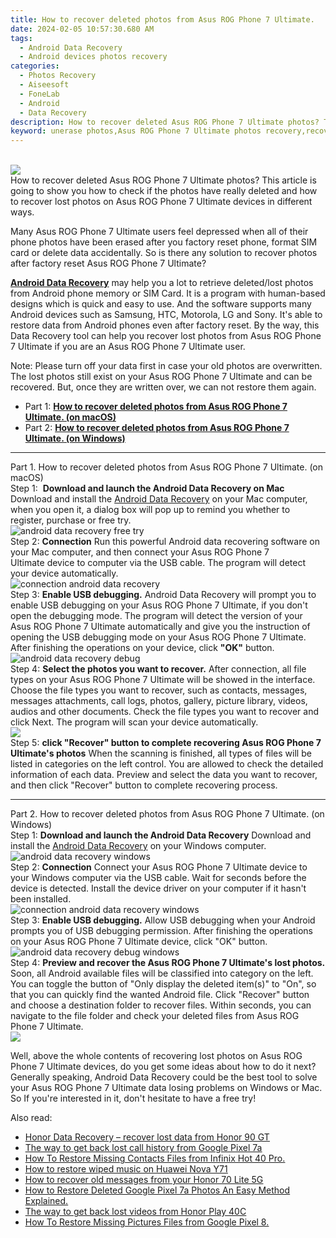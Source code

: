 ```yaml
---
title: How to recover deleted photos from Asus ROG Phone 7 Ultimate.
date: 2024-02-05 10:57:30.680 AM
tags: 
  - Android Data Recovery
  - Android devices photos recovery
categories: 
  - Photos Recovery
  - Aiseesoft
  - FoneLab
  - Android
  - Data Recovery
description: How to recover deleted Asus ROG Phone 7 Ultimate photos? This article is going to show you how to check if the photos have really deleted and how to recover lost photos on Asus ROG Phone 7 Ultimate devices in different ways.
keyword: unerase photos,Asus ROG Phone 7 Ultimate photos recovery,recover lost photos from Asus ROG Phone 7 Ultimate,regain missing photos,restore deleted photos on Asus ROG Phone 7 Ultimate,save erased photos from Asus ROG Phone 7 Ultimate,recover deleted photos 2018 for Asus ROG Phone 7 Ultimate,Asus ROG Phone 7 Ultimate all photos delete,how to restore your files from Asus ROG Phone 7 Ultimate,Asus ROG Phone 7 Ultimate photos disappear,how can i get photos back on Asus ROG Phone 7 Ultimate,photos disappear Asus ROG Phone 7 Ultimate
---
```

<br>
<img src="https://img0mobiles.techidaily.com/images/best-assets/devices/asus/asus-rog-phone-7-ultimate/4.jpg" class="atpl-imgstyle"  /><br>
<div class="atpl-content atpl-for-fonelab-android recover-photos">
<div class="atpl-post-description-part-1">
How to recover deleted Asus ROG Phone 7 Ultimate photos? This article is going to show you how to check if the photos have really deleted and how to recover lost photos on Asus ROG Phone 7 Ultimate devices in different ways.
</div>
<div class="atpl-post-description-part-2">
<div class="tpl-content-sub-paragraph-normal">
    <p>
      Many Asus ROG Phone 7 Ultimate users feel depressed when all of their phone photos have been erased after you factory reset phone, format SIM card or delete data accidentally. So is there any solution to recover photos after factory reset Asus ROG Phone 7 Ultimate?
    </p>
</div>
</div>
<div class="atpl-post-description-part-3">
<div class="tpl-content-sub-paragraph-content">
  <p>
    <a href="https://tools.techidaily.com/aiseesoft-android-data-recovery/" target="_blank" rel="noopener"><strong>Android Data Recovery</strong></a> may help you a lot to retrieve deleted/lost photos from Android phone memory or SIM Card. It is a program with human-based designs which is quick and easy to use. And the software supports many Android devices such as Samsung, HTC, Motorola, LG and Sony. It's able to restore data from Android phones even after factory reset. By the way, this Data Recovery tool can help you recover lost photos from Asus ROG Phone 7 Ultimate if you are an Asus ROG Phone 7 Ultimate user.
  </p>
</div>
<div class="tpl-content-sub-paragraph-content">
  <p>
    Note: Please turn off your data first in case your old photos are overwritten. The lost photos still exist on your Asus ROG Phone 7 Ultimate and can be recovered. But, once they are written over, we can not restore them again.
  </p>
</div>
</div>
<ul>
  <li>Part 1: <strong><a href="#p1"> How to recover deleted photos from Asus ROG Phone 7 Ultimate.  (on macOS)</a></strong></li>
  <li>Part 2: <strong><a href="#p2"> How to recover deleted photos from Asus ROG Phone 7 Ultimate.  (on Windows)</a></strong></li>
</ul>
<!-- Part 1 -->
<a id="p1" name="p1" ></a><hr>
<div>
  <span class="atpl-step-part-style">Part 1. How to recover deleted photos from Asus ROG Phone 7 Ultimate. (on macOS)</span>
</div>  
<span class="atpl-stepstyle-a"><span>Step 1: </span></span> <strong>Download and launch the Android Data Recovery on Mac</strong>
Download and install the <a href="https://tools.techidaily.com/aiseesoft-android-data-recovery/" target="_blank" rel="noopener">Android Data Recovery</a> on your Mac computer, when you open it, a dialog box will pop up to remind you whether to register, purchase or free try.
<br>
<img src="https://tools.techidaily.com/images/apps/aiseesoft/android-data-recovery/mac-free-try.png" class="atpl-imgstyle" alt="android data recovery free try" /><br>
<span class="atpl-stepstyle-a"><span>Step 2: </span></span> <strong>Connection</strong>
Run this powerful Android data recovering software on your Mac computer, and then connect your Asus ROG Phone 7 Ultimate device to computer via the USB cable. The program will detect your device automatically.
<br>
<img src="https://tools.techidaily.com/images/apps/aiseesoft/android-data-recovery/mac-connection-interface.jpg" class="atpl-imgstyle" alt="connection android data recovery" /><br>
<span class="atpl-stepstyle-a"><span>Step 3: </span></span> <strong>Enable USB debugging.</strong>
Android Data Recovery will prompt you to enable USB debugging on your Asus ROG Phone 7 Ultimate, if you don't open the debugging mode. The program will detect the version of your Asus ROG Phone 7 Ultimate automatically and give you the instruction of opening the USB debugging mode on your Asus ROG Phone 7 Ultimate. After finishing the operations on your device, click <strong>"OK"</strong> button.
<br>
<img src="https://tools.techidaily.com/images/apps/aiseesoft/android-data-recovery/mac-android-usb-debug.jpg"  class="atpl-imgstyle" alt="android data recovery debug" /><br>
<span class="atpl-stepstyle-a"><span>Step 4: </span></span> <strong>Select the photos you want to recover.</strong>
After connection, all file types on your Asus ROG Phone 7 Ultimate will be showed in the interface. Choose the file types you want to recover, such as contacts, messages, messages attachments, call logs, photos, gallery, picture library, videos, audios and other documents. Check the file types you want to recover and click Next. The program will scan your device automatically.
<br>
<img src="https://tools.techidaily.com/images/apps/aiseesoft/android-data-recovery/mac-choose-type-photos.jpg" class="atpl-imgstyle"  /><br>
<span class="atpl-stepstyle-a"><span>Step 5: </span></span> <strong>click "Recover" button to  complete recovering Asus ROG Phone 7 Ultimate's photos</strong>
When the scanning is finished, all types of files will be listed in categories on the left control. You are allowed to check the detailed information of each data. Preview and select the data you want to recover, and then click "Recover" button to complete recovering process.
<a id="p2" name="p2"></a><hr>
<!-- Part 2 -->
<div>
  <span class="atpl-step-part-style">Part 2. How to recover deleted photos from Asus ROG Phone 7 Ultimate. (on Windows)</span>
</div>
<span class="atpl-stepstyle-a"><span>Step 1: </span></span> <strong>Download and launch the Android Data Recovery</strong>
Download and install the <a href="https://tools.techidaily.com/aiseesoft-android-data-recovery/" target="_blank" rel="noopener">Android Data Recovery</a> on your Windows computer.
<br>
<img src="https://tools.techidaily.com/images/apps/aiseesoft/android-data-recovery/win-start-interface.png"  class="atpl-imgstyle" alt="android data recovery windows" /><br>
<span class="atpl-stepstyle-a"><span>Step 2: </span></span> <strong>Connection</strong>
Connect your Asus ROG Phone 7 Ultimate device to your Windows computer via the USB cable. Wait for seconds before the device is detected. Install the device driver on your computer if it hasn't been installed.
<br>
<img src="https://tools.techidaily.com/images/apps/aiseesoft/android-data-recovery/win-connection-interface.png" class="atpl-imgstyle" alt="connection android data recovery windows" /><br>
<span class="atpl-stepstyle-a"><span>Step 3: </span></span> <strong>Enable USB debugging.</strong>
Allow USB debugging when your Android prompts you of USB debugging permission. After finishing the operations on your Asus ROG Phone 7 Ultimate device, click "OK" button.
<br>
<img src="https://tools.techidaily.com/images/apps/aiseesoft/android-data-recovery/win-android-usb-debug.png" class="atpl-imgstyle" alt="android data recovery debug windows" /><br>
<span class="atpl-stepstyle-a"><span>Step 4: </span></span> <strong>Preview and recover the Asus ROG Phone 7 Ultimate's lost photos.</strong>
Soon, all Android available files will be classified into category on the left. You can toggle the button of "Only display the deleted item(s)" to "On", so that you can quickly find the wanted Android file. Click "Recover" button and choose a destination folder to recover files. Within seconds, you can navigate to the file folder and check your deleted files from Asus ROG Phone 7 Ultimate.
<br>
<img src="https://tools.techidaily.com/images/apps/aiseesoft/android-data-recovery/win-recover-photos.png" class="atpl-imgstyle"  /><br>
<div class="atpl-post-description-part-4">
<div class="tpl-content-sub-paragraph-normal">
    <p>
        Well, above the whole contents of recovering lost photos on Asus ROG Phone 7 Ultimate devices, do you get some ideas about how to do it next? Generally speaking, Android Data Recovery could be the best tool to solve your Asus ROG Phone 7 Ultimate data losing problems on Windows or Mac. So If you're interested in it, don't hesitate to have a free try!
    </p>
</div>
</div>
<span class="atpl-alsoreadstyle">Also read:</span>
<div><ul>
<li><a href="/honor-data-recovery-recover-lost-data-from-honor-90-gt-by-fonelab-android-recover-data/" target="_blank" rel="noopener"><u>Honor Data Recovery – recover lost data from Honor 90 GT</u></a></li>
<li><a href="/the-way-to-get-back-lost-call-history-from-google-pixel-7a-by-fonelab-android-recover-call-logs/" target="_blank" rel="noopener"><u>The way to get back lost call history from Google Pixel 7a</u></a></li>
<li><a href="/how-to-restore-missing-contacts-files-from-infinix-hot-40-pro-by-fonelab-android-recover-contacts/" target="_blank" rel="noopener"><u>How To  Restore Missing Contacts Files from Infinix Hot 40 Pro.</u></a></li>
<li><a href="/how-to-restore-wiped-music-on-huawei-nova-y71-by-fonelab-android-recover-music/" target="_blank" rel="noopener"><u>How to restore wiped music on Huawei Nova Y71</u></a></li>
<li><a href="/how-to-recover-old-messages-from-your-honor-70-lite-5g-by-fonelab-android-recover-messages/" target="_blank" rel="noopener"><u>How to recover old messages from your Honor 70 Lite 5G</u></a></li>
<li><a href="/how-to-restore-deleted-google-pixel-7a-photos-an-easy-method-explained-by-fonelab-android-recover-photos/" target="_blank" rel="noopener"><u>How to Restore Deleted Google Pixel 7a Photos  An Easy Method Explained.</u></a></li>
<li><a href="/the-way-to-get-back-lost-videos-from-honor-play-40c-by-fonelab-android-recover-video/" target="_blank" rel="noopener"><u>The way to get back lost videos from Honor Play 40C</u></a></li>
<li><a href="/how-to-restore-missing-pictures-files-from-google-pixel-8-by-fonelab-android-recover-pictures/" target="_blank" rel="noopener"><u>How To  Restore Missing Pictures Files from Google Pixel 8.</u></a></li>
</ul></div>
</div>
